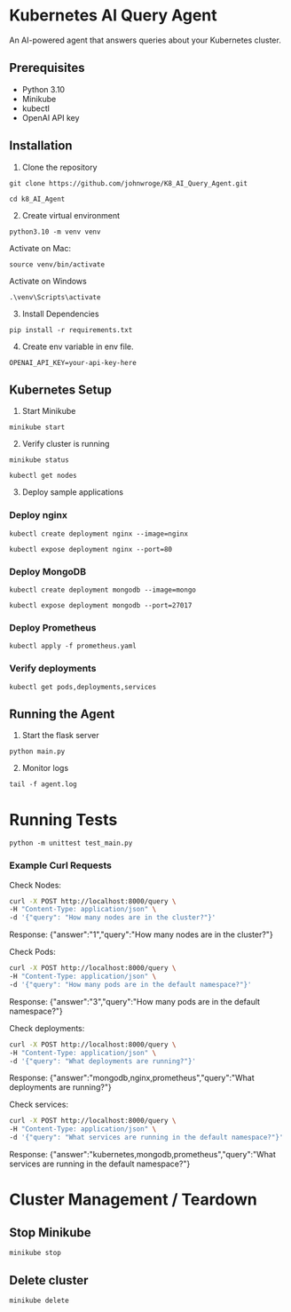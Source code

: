 # Kubernetes AI Query Agent

An AI-powered agent that answers queries about your Kubernetes cluster.

## Prerequisites
- Python 3.10
- Minikube
- kubectl
- OpenAI API key

## Installation

1. Clone the repository

`git clone https://github.com/johnwroge/K8_AI_Query_Agent.git`

`cd k8_AI_Agent`

2. Create virtual environment

`python3.10 -m venv venv`

Activate on Mac:

`source venv/bin/activate`

Activate on Windows

`.\venv\Scripts\activate`

3. Install Dependencies

`pip install -r requirements.txt`

4. Create env variable in env file. 

`OPENAI_API_KEY=your-api-key-here`


## Kubernetes Setup


1. Start Minikube

`minikube start`

2. Verify cluster is running

`minikube status`

`kubectl get nodes`

3. Deploy sample applications

### Deploy nginx

`kubectl create deployment nginx --image=nginx`

`kubectl expose deployment nginx --port=80`

### Deploy MongoDB

`kubectl create deployment mongodb --image=mongo`

`kubectl expose deployment mongodb --port=27017`

### Deploy Prometheus

`kubectl apply -f prometheus.yaml`

### Verify deployments

`kubectl get pods,deployments,services`


## Running the Agent


1. Start the flask server

`python main.py`

2. Monitor logs

`tail -f agent.log`

# Running Tests

`python -m unittest test_main.py`


### Example Curl Requests

Check Nodes:

```bash
curl -X POST http://localhost:8000/query \
-H "Content-Type: application/json" \
-d '{"query": "How many nodes are in the cluster?"}'
```

Response: {"answer":"1","query":"How many nodes are in the cluster?"}

Check Pods:

```bash
curl -X POST http://localhost:8000/query \
-H "Content-Type: application/json" \
-d '{"query": "How many pods are in the default namespace?"}'
```

Response: {"answer":"3","query":"How many pods are in the default namespace?"}

Check deployments:

```bash
curl -X POST http://localhost:8000/query \
-H "Content-Type: application/json" \
-d '{"query": "What deployments are running?"}'
```

Response: {"answer":"mongodb,nginx,prometheus","query":"What deployments are running?"}

Check services:
```bash
curl -X POST http://localhost:8000/query \
-H "Content-Type: application/json" \
-d '{"query": "What services are running in the default namespace?"}'
```
Response: {"answer":"kubernetes,mongodb,prometheus","query":"What services are running in the default namespace?"}


# Cluster Management / Teardown 

## Stop Minikube

`minikube stop`

## Delete cluster

`minikube delete`


